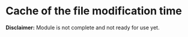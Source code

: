# Cache of the file modification time
**Disclaimer:** Module is not complete and not ready for use yet.